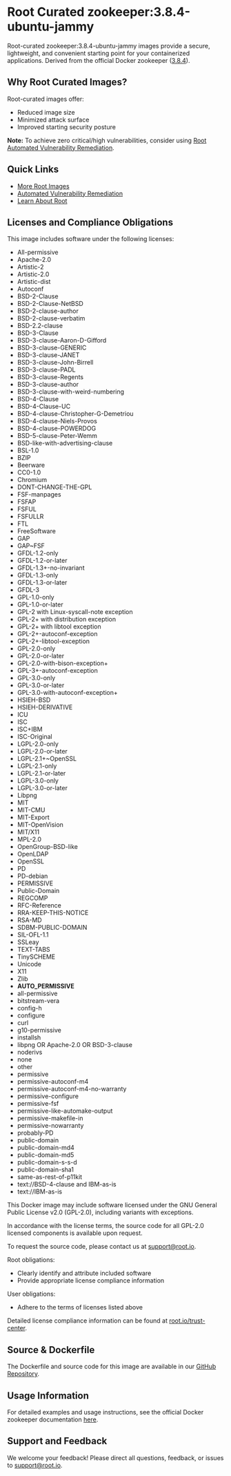 # Root Curated zookeeper:3.8.4-ubuntu-jammy

Root-curated zookeeper:3.8.4-ubuntu-jammy images provide a secure, lightweight, and convenient starting point for your containerized applications. Derived from the official Docker zookeeper ([3.8.4](https://hub.docker.com/layers/library/zookeeper/3.8.4/images/sha256-dfd35662d0458ce45b3cf8f98c89dedcb0521006328893b0f789eb90a8ed402d)).

## Why Root Curated Images?
Root-curated images offer:
- Reduced image size
- Minimized attack surface
- Improved starting security posture

**Note:** To achieve zero critical/high vulnerabilities, consider using [Root Automated Vulnerability Remediation](https://app.root.io).

## Quick Links
- [More Root Images](https://images.root.io)
- [Automated Vulnerability Remediation](https://app.root.io)
- [Learn About Root](https://www.root.io)

## Licenses and Compliance Obligations
This image includes software under the following licenses:
- All-permissive
- Apache-2.0
- Artistic-2
- Artistic-2.0
- Artistic-dist
- Autoconf
- BSD-2-Clause
- BSD-2-Clause-NetBSD
- BSD-2-clause-author
- BSD-2-clause-verbatim
- BSD-2.2-clause
- BSD-3-Clause
- BSD-3-clause-Aaron-D-Gifford
- BSD-3-clause-GENERIC
- BSD-3-clause-JANET
- BSD-3-clause-John-Birrell
- BSD-3-clause-PADL
- BSD-3-clause-Regents
- BSD-3-clause-author
- BSD-3-clause-with-weird-numbering
- BSD-4-Clause
- BSD-4-Clause-UC
- BSD-4-clause-Christopher-G-Demetriou
- BSD-4-clause-Niels-Provos
- BSD-4-clause-POWERDOG
- BSD-5-clause-Peter-Wemm
- BSD-like-with-advertising-clause
- BSL-1.0
- BZIP
- Beerware
- CC0-1.0
- Chromium
- DONT-CHANGE-THE-GPL
- FSF-manpages
- FSFAP
- FSFUL
- FSFULLR
- FTL
- FreeSoftware
- GAP
- GAP~FSF
- GFDL-1.2-only
- GFDL-1.2-or-later
- GFDL-1.3+-no-invariant
- GFDL-1.3-only
- GFDL-1.3-or-later
- GFDL-3
- GPL-1.0-only
- GPL-1.0-or-later
- GPL-2 with Linux-syscall-note exception
- GPL-2+ with distribution exception
- GPL-2+ with libtool exception
- GPL-2+-autoconf-exception
- GPL-2+-libtool-exception
- GPL-2.0-only
- GPL-2.0-or-later
- GPL-2.0-with-bison-exception+
- GPL-3+-autoconf-exception
- GPL-3.0-only
- GPL-3.0-or-later
- GPL-3.0-with-autoconf-exception+
- HSIEH-BSD
- HSIEH-DERIVATIVE
- ICU
- ISC
- ISC+IBM
- ISC-Original
- LGPL-2.0-only
- LGPL-2.0-or-later
- LGPL-2.1+~OpenSSL
- LGPL-2.1-only
- LGPL-2.1-or-later
- LGPL-3.0-only
- LGPL-3.0-or-later
- Libpng
- MIT
- MIT-CMU
- MIT-Export
- MIT-OpenVision
- MIT/X11
- MPL-2.0
- OpenGroup-BSD-like
- OpenLDAP
- OpenSSL
- PD
- PD-debian
- PERMISSIVE
- Public-Domain
- REGCOMP
- RFC-Reference
- RRA-KEEP-THIS-NOTICE
- RSA-MD
- SDBM-PUBLIC-DOMAIN
- SIL-OFL-1.1
- SSLeay
- TEXT-TABS
- TinySCHEME
- Unicode
- X11
- Zlib
- __AUTO_PERMISSIVE__
- all-permissive
- bitstream-vera
- config-h
- configure
- curl
- g10-permissive
- installsh
- libpng OR Apache-2.0 OR BSD-3-clause
- noderivs
- none
- other
- permissive
- permissive-autoconf-m4
- permissive-autoconf-m4-no-warranty
- permissive-configure
- permissive-fsf
- permissive-like-automake-output
- permissive-makefile-in
- permissive-nowarranty
- probably-PD
- public-domain
- public-domain-md4
- public-domain-md5
- public-domain-s-s-d
- public-domain-sha1
- same-as-rest-of-p11kit
- text://BSD-4-clause and IBM-as-is
- text://IBM-as-is

This Docker image may include software licensed under the GNU General Public License v2.0 (GPL-2.0), including variants with exceptions.

In accordance with the license terms, the source code for all GPL-2.0 licensed components is available upon request.

To request the source code, please contact us at [support@root.io](mailto:support@root.io).

Root obligations:
- Clearly identify and attribute included software
- Provide appropriate license compliance information

User obligations:
- Adhere to the terms of licenses listed above

Detailed license compliance information can be found at [root.io/trust-center](https://root.io/trust-center).

## Source & Dockerfile
The Dockerfile and source code for this image are available in our [GitHub Repository](https://github.com/rootio-avr/public-image-catalog/tree/main/ubuntu/zookeeper/3.8.4-ubuntu-jammy/).

## Usage Information
For detailed examples and usage instructions, see the official Docker zookeeper documentation [here](https://hub.docker.com/_/zookeeper).

## Support and Feedback
We welcome your feedback! Please direct all questions, feedback, or issues to [support@root.io](mailto:support@root.io).
